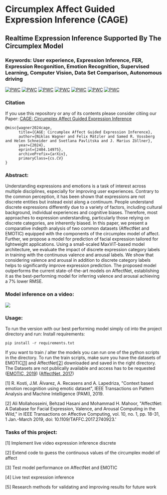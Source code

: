 # Circumplex Affect Guided Expression Inference (CAGE)

## Realtime Expression Inference Supported By The Circumplex Model 

### Keywords: User experience, Expression Inference, FER, Expression Recgonition, Emotion Recognition, Supervised Learning, Computer Vision, Data Set Comparison, Autonomous driving
	
[![PWC](https://img.shields.io/endpoint.svg?url=https://paperswithcode.com/badge/cage-circumplex-affect-guided-expression/arousal-estimation-on-affectnet)](https://paperswithcode.com/sota/arousal-estimation-on-affectnet?p=cage-circumplex-affect-guided-expression)
[![PWC](https://img.shields.io/endpoint.svg?url=https://paperswithcode.com/badge/cage-circumplex-affect-guided-expression/valence-estimation-on-affectnet)](https://paperswithcode.com/sota/valence-estimation-on-affectnet?p=cage-circumplex-affect-guided-expression)
[![PWC](https://img.shields.io/endpoint.svg?url=https://paperswithcode.com/badge/cage-circumplex-affect-guided-expression/dominance-estimation-on-emotic)](https://paperswithcode.com/sota/dominance-estimation-on-emotic?p=cage-circumplex-affect-guided-expression)
[![PWC](https://img.shields.io/endpoint.svg?url=https://paperswithcode.com/badge/cage-circumplex-affect-guided-expression/arousal-estimation-on-emotic)](https://paperswithcode.com/sota/arousal-estimation-on-emotic?p=cage-circumplex-affect-guided-expression)
[![PWC](https://img.shields.io/endpoint.svg?url=https://paperswithcode.com/badge/cage-circumplex-affect-guided-expression/valence-estimation-on-emotic)](https://paperswithcode.com/sota/valence-estimation-on-emotic?p=cage-circumplex-affect-guided-expression)
[![PWC](https://img.shields.io/endpoint.svg?url=https://paperswithcode.com/badge/cage-circumplex-affect-guided-expression/emotion-recognition-on-emotic)](https://paperswithcode.com/sota/emotion-recognition-on-emotic?p=cage-circumplex-affect-guided-expression)
[![PWC](https://img.shields.io/endpoint.svg?url=https://paperswithcode.com/badge/cage-circumplex-affect-guided-expression/facial-expression-recognition-on-affectnet)](https://paperswithcode.com/sota/facial-expression-recognition-on-affectnet?p=cage-circumplex-affect-guided-expression)

### Citation
If you use this repository or any of its contents please consider citiing our Paper: 
[CAGE: Circumplex Affect Guided Expression Inference](https://arxiv.org/abs/2404.14975) 
```
@misc{wagner2024cage,
      title={CAGE: Circumplex Affect Guided Expression Inference}, 
      author={Niklas Wagner and Felix Mätzler and Samed R. Vossberg and Helen Schneider and Svetlana Pavlitska and J. Marius Zöllner},
      year={2024},
      eprint={2404.14975},
      archivePrefix={arXiv},
      primaryClass={cs.CV}
}
```

### Abstract: 
Understanding expressions and emotions is a task of interest across multiple disciplines, especially for improving user experiences. Contrary to the common perception, it has been shown that expressions are not discrete entities but instead exist along a continuum. People understand discrete expressions differently due to a variety of factors, including cultural background, individual experiences and cognitive biases. Therefore, most approaches to expression understanding, particularly those relying on discrete categories, are inherently biased. In this paper, we present a comparative indepth analysis of two common datasets (AffectNet and EMOTIC) equipped with the components of the circumplex model of affect. Further, we propose a model for prediction of facial expression tailored for lightweight applications. Using a small-scaled MaxViT-based model architecture, we evaluate the impact of discrete expression category labels in training with the continuous valence and arousal labels. We show that considering valence and arousal in addition to discrete category labels helps to significantly improve expression prediction. The proposed model outperforms the current state-of-the-art models on AffectNet, establishing it as the best-performing model for inferring valence and arousal achieving a 7% lower RMSE.

### Model inference on a video: 
![](https://github.com/wagner-niklas/KIT_FacialEmotionRecognition/blob/main/Honnold_inference.gif)


### Usage:
To run the version with our best performing model simply cd into the project directory and run: 
Install requirements: 
```
pip install -r requirements.txt
```

If you want to train / alter the models you can run one of the python scripts in the directory. 
To run the train scripts, make sure you have the datasets of EMOTIC[[1]](#1) and AffectNet[[2]](#2) downloaded and saved in the right directory.
The Datasets are not publically available and access has to be requested ([EMOTIC, 2019](https://s3.sunai.uoc.edu/emotic/download.html)) ([AffectNet, 2017](http://mohammadmahoor.com/affectnet/))



<a id="1">[1]</a> 
R. Kosti, J.M. Álvarez, A. Recasens and A. Lapedriza, "Context based emotion recognition using emotic dataset", IEEE Transactions on Pattern Analysis and Machine Intelligence (PAMI), 2019.

<a id="2">[2]</a> 
Ali Mollahosseini, Behzad Hasani and Mohammad H. Mahoor, "AffectNet: A Database for Facial Expression, Valence, and Arousal Computing in the Wild," in IEEE Transactions on Affective Computing, vol. 10, no. 1, pp. 18-31, 1 Jan.-March 2019, doi: 10.1109/TAFFC.2017.2740923.'

### Tasks of this project:

[1] Implement live video expression inference discrete

[2] Extend code to guess the continuous values of the circumplex model of affect

[3] Test model performance on AffectNet and EMOTIC

[4] Live test expression inference

[5] Research methods for validating and improving results for future work
